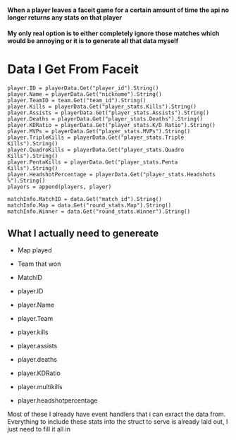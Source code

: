 #### When a player leaves a faceit game for a certain amount of time the api no longer returns any stats on that player
#### My only real option is to either completely ignore those matches which would be annoying or it is to generate all that data myself

# Data I Get From Faceit

    player.ID = playerData.Get("player_id").String()
    player.Name = playerData.Get("nickname").String()
    player.TeamID = team.Get("team_id").String()
    player.Kills = playerData.Get("player_stats.Kills").String()
    player.Assists = playerData.Get("player_stats.Assists").String()
    player.Deaths = playerData.Get("player_stats.Deaths").String()
    player.KDRatio = playerData.Get("player_stats.K/D Ratio").String()
    player.MVPs = playerData.Get("player_stats.MVPs").String()
    player.TripleKills = playerData.Get("player_stats.Triple Kills").String()
    player.QuadroKills = playerData.Get("player_stats.Quadro Kills").String()
    player.PentaKills = playerData.Get("player_stats.Penta Kills").String()
    player.HeadshotPercentage = playerData.Get("player_stats.Headshots %").String()
    players = append(players, player)

    matchInfo.MatchID = data.Get("match_id").String()
	matchInfo.Map = data.Get("round_stats.Map").String()
	matchInfo.Winner = data.Get("round_stats.Winner").String()


## What I actually need to genereate
- Map played
- Team that won
- MatchID

- player.ID
- player.Name
- player.Team
- player.kills
- player.assists
- player.deaths
- player.KDRatio
- player.multikills
- player.headshotpercentage

Most of these I already have event handlers that i can exract the data from. 
Everything to include these stats into the struct to serve is already laid out, I just need to fill it all in